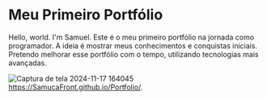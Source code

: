 # Meu Primeiro Portfólio

Hello, world. I'm Samuel. Este é o meu primeiro portfólio na jornada como programador. A ideia é mostrar meus conhecimentos e conquistas iniciais. Pretendo melhorar esse portfólio com o tempo, utilizando tecnologias mais avançadas.

![Captura de tela 2024-11-17 164045](https://github.com/user-attachments/assets/3e2188f6-f30d-4df5-ae20-5c1f4ac60b55)
https://SamucaFront.github.io/Portfolio/.
